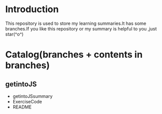 # Introduction

This repository is used to store my learning summaries.It has some branches.If you like this repository or my summary is helpful to you ,just star\(^o^)

# Catalog(branches + contents in branches)

## getintoJS

- getintoJSsummary
- ExerciseCode
- README



